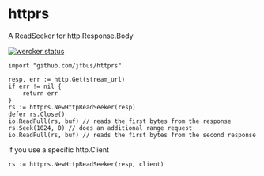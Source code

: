# httprs
A ReadSeeker for http.Response.Body

[![wercker status](https://app.wercker.com/status/b8ab18faefae7d1f88f9f23d642f0847/s/master "wercker status")](https://app.wercker.com/project/bykey/b8ab18faefae7d1f88f9f23d642f0847)

```
import "github.com/jfbus/httprs"

resp, err := http.Get(stream_url)
if err != nil {
	return err
}
rs := httprs.NewHttpReadSeeker(resp)
defer rs.Close()
io.ReadFull(rs, buf) // reads the first bytes from the response
rs.Seek(1024, 0) // does an additional range request
io.ReadFull(rs, buf) // reads the first bytes from the second response
```
if you use a specific http.Client
```
rs := httprs.NewHttpReadSeeker(resp, client)
```